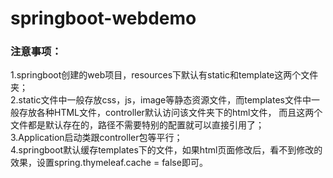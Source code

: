 # springboot-webdemo

### 注意事项：
1.springboot创建的web项目，resources下默认有static和template这两个文件夹；<br>
2.static文件中一般存放css，js，image等静态资源文件，而templates文件中一般存放各种HTML文件，controller默认访问该文件夹下的html文件，
而且这两个文件都是默认存在的，路径不需要特别的配置就可以直接引用了；<br>
3.Application启动类跟controller包等平行；<br>
4.springboot默认缓存templates下的文件，如果html页面修改后，看不到修改的效果，设置spring.thymeleaf.cache = false即可。<br>
